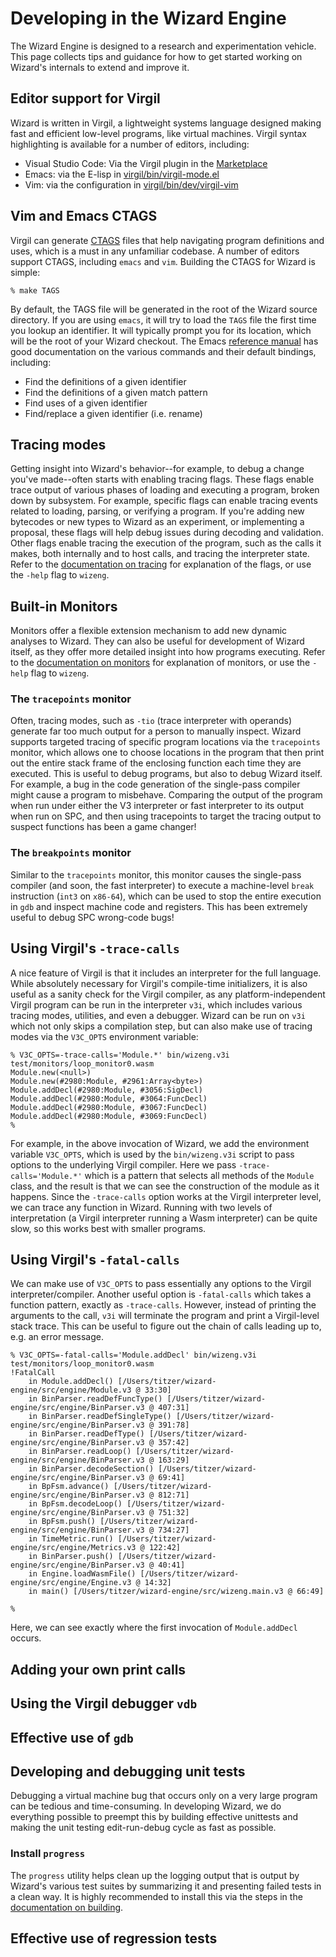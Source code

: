 # Developing in the Wizard Engine

The Wizard Engine is designed to a research and experimentation vehicle.
This page collects tips and guidance for how to get started working on Wizard's internals to extend and improve it.

## Editor support for Virgil

Wizard is written in Virgil, a lightweight systems language designed making fast and efficient low-level programs, like virtual machines.
Virgil syntax highlighting is available for a number of editors, including:

- Visual Studio Code: Via the Virgil plugin in the [Marketplace](https://marketplace.visualstudio.com/items?itemName=ahuoguo.virgil)
- Emacs: via the E-lisp in [virgil/bin/virgil-mode.el](https://github.com/titzer/virgil/blob/master/bin/virgil-mode.el)
- Vim: via the configuration in [virgil/bin/dev/virgil-vim](https://github.com/titzer/virgil/tree/master/bin/dev/virgil-vim)

## Vim and Emacs CTAGS

Virgil can generate [CTAGS](https://en.wikipedia.org/wiki/Ctags) files that help navigating program definitions and uses, which is a must in any unfamiliar codebase.
A number of editors support CTAGS, including `emacs` and `vim`.
Building the CTAGS for Wizard is simple:

```
% make TAGS
```

By default, the TAGS file will be generated in the root of the Wizard source directory.
If you are using `emacs`, it will try to load the `TAGS` file the first time you lookup an identifier.
It will typically prompt you for its location, which will be the root of your Wizard checkout.
The Emacs [reference manual](https://www.gnu.org/software/emacs/manual/html_node/emacs/Looking-Up-Identifiers.html) has good documentation on the various commands and their default bindings, including:

- Find the definitions of a given identifier
- Find the definitions of a given match pattern
- Find uses of a given identifier
- Find/replace a given identifier (i.e. rename)

## Tracing modes

Getting insight into Wizard's behavior--for example, to debug a change you've made--often starts with enabling tracing flags.
These flags enable trace output of various phases of loading and executing a program, broken down by subsystem.
For example, specific flags can enable tracing events related to loading, parsing, or verifying a program.
If you're adding new bytecodes or new types to Wizard as an experiment, or implementing a proposal, these flags will help debug issues during decoding and validation.
Other flags enable tracing the execution of the program, such as the calls it makes, both internally and to host calls, and tracing the interpreter state.
Refer to the [documentation on tracing](Tracing.md) for explanation of the flags, or use the `-help` flag to `wizeng`.

## Built-in Monitors

Monitors offer a flexible extension mechanism to add new dynamic analyses to Wizard.
They can also be useful for development of Wizard itself, as they offer more detailed insight into how programs executing.
Refer to the [documentation on monitors](Monitors.md) for explanation of monitors, or use the `-help` flag to `wizeng`.

### The `tracepoints` monitor

Often, tracing modes, such as `-tio` (trace interpreter with operands) generate far too much output for a person to manually inspect.
Wizard supports targeted tracing of specific program locations via the `tracepoints` monitor, which allows one to choose locations in the program that then print out the entire stack frame of the enclosing function each time they are executed.
This is useful to debug programs, but also to debug Wizard itself.
For example, a bug in the code generation of the single-pass compiler might cause a program to misbehave.
Comparing the output of the program when run under either the V3 interpreter or fast interpreter to its output when run on SPC, and then using tracepoints to target the tracing output to suspect functions has been a game changer!

### The `breakpoints` monitor

Similar to the `tracepoints` monitor, this monitor causes the single-pass compiler (and soon, the fast interpreter) to execute a machine-level `break` instruction (`int3` on `x86-64`), which can be used to stop the entire execution in `gdb` and inspect machine code and registers.
This has been extremely useful to debug SPC wrong-code bugs!

## Using Virgil's `-trace-calls`

A nice feature of Virgil is that it includes an interpreter for the full language.
While absolutely necessary for Virgil's compile-time initializers, it is also useful as a sanity check for the Virgil compiler, as any platform-independent Virgil program can be run in the interpreter `v3i`, which includes various tracing modes, utilities, and even a debugger.
Wizard can be run on `v3i` which not only skips a compilation step, but can also make use of tracing modes via the `V3C_OPTS` environment variable:

```
% V3C_OPTS=-trace-calls='Module.*' bin/wizeng.v3i test/monitors/loop_monitor0.wasm
Module.new(<null>)
Module.new(#2980:Module, #2961:Array<byte>)
Module.addDecl(#2980:Module, #3056:SigDecl)
Module.addDecl(#2980:Module, #3064:FuncDecl)
Module.addDecl(#2980:Module, #3067:FuncDecl)
Module.addDecl(#2980:Module, #3069:FuncDecl)
% 
```

For example, in the above invocation of Wizard, we add the environment variable `V3C_OPTS`, which is used by the `bin/wizeng.v3i` script to pass options to the underlying Virgil compiler.
Here we pass `-trace-calls='Module.*'` which is a pattern that selects all methods of the `Module` class, and the result is that we can see the construction of the module as it happens.
Since the `-trace-calls` option works at the Virgil interpreter level, we can trace any function in Wizard.
Running with two levels of interpretation (a Virgil interpreter running a Wasm interpreter) can be quite slow, so this works best with smaller programs.

## Using Virgil's `-fatal-calls`

We can make use of `V3C_OPTS` to pass essentially any options to the Virgil interpreter/compiler.
Another useful option is `-fatal-calls` which takes a function pattern, exactly as `-trace-calls`.
However, instead of printing the arguments to the call, `v3i` will terminate the program and print a Virgil-level stack trace.
This can be useful to figure out the chain of calls leading up to, e.g. an error message.

```
% V3C_OPTS=-fatal-calls='Module.addDecl' bin/wizeng.v3i test/monitors/loop_monitor0.wasm
!FatalCall
	in Module.addDecl() [/Users/titzer/wizard-engine/src/engine/Module.v3 @ 33:30]
	in BinParser.readDefFuncType() [/Users/titzer/wizard-engine/src/engine/BinParser.v3 @ 407:31]
	in BinParser.readDefSingleType() [/Users/titzer/wizard-engine/src/engine/BinParser.v3 @ 391:78]
	in BinParser.readDefType() [/Users/titzer/wizard-engine/src/engine/BinParser.v3 @ 357:42]
	in BinParser.readLoop() [/Users/titzer/wizard-engine/src/engine/BinParser.v3 @ 163:29]
	in BinParser.decodeSection() [/Users/titzer/wizard-engine/src/engine/BinParser.v3 @ 69:41]
	in BpFsm.advance() [/Users/titzer/wizard-engine/src/engine/BinParser.v3 @ 812:71]
	in BpFsm.decodeLoop() [/Users/titzer/wizard-engine/src/engine/BinParser.v3 @ 751:32]
	in BpFsm.push() [/Users/titzer/wizard-engine/src/engine/BinParser.v3 @ 734:27]
	in TimeMetric.run() [/Users/titzer/wizard-engine/src/engine/Metrics.v3 @ 122:42]
	in BinParser.push() [/Users/titzer/wizard-engine/src/engine/BinParser.v3 @ 40:41]
	in Engine.loadWasmFile() [/Users/titzer/wizard-engine/src/engine/Engine.v3 @ 14:32]
	in main() [/Users/titzer/wizard-engine/src/wizeng.main.v3 @ 66:49]

%
```

Here, we can see exactly where the first invocation of `Module.addDecl` occurs.

## Adding your own print calls

## Using the Virgil debugger `vdb`

## Effective use of `gdb`

## Developing and debugging unit tests

Debugging a virtual machine bug that occurs only on a very large program can be tedious and time-consuming.
In developing Wizard, we do everything possible to preempt this by building effective unittests and making the unit testing edit-run-debug cycle as fast as possible.

### Install `progress`

The `progress` utility helps clean up the logging output that is output by Wizard's various test suites by summarizing it and presenting failed tests in a clean way.
It is highly recommended to install this via the steps in the [documentation on building](Building.md).

## Effective use of regression tests

